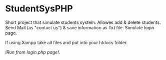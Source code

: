 # StudentSysPHP
Short project that simulate students system.
Allowes add & delete students.
Send Mail (as "contact us") & save information as Txt file.
Simulate login page.

If using Xampp take all files and put into your htdocs folder.

*!Run from login.php page!.*
